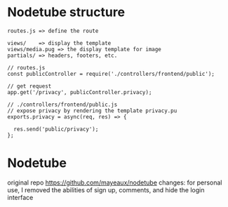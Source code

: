 # Nodetube structure

```
routes.js => define the route

views/    => display the template
views/media.pug => the display template for image
partials/ => headers, footers, etc.

```



```
// routes.js
const publicController = require('./controllers/frontend/public');

// get request
app.get('/privacy', publicController.privacy);
```

```
// ./controllers/frontend/public.js
// expose privacy by rendering the template privacy.pu
exports.privacy = async(req, res) => {
  
  res.send('public/privacy');
};
```

# Nodetube
original repo https://github.com/mayeaux/nodetube
changes: for personal use, I removed the abilities of sign up, comments, and hide the login interface